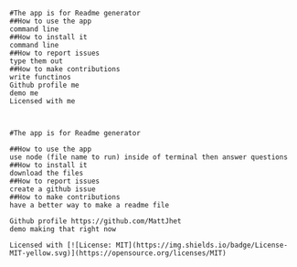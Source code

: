 
    #The app is for Readme generator
    ##How to use the app
    command line
    ##How to install it
    command line
    ##How to report issues
    type them out
    ##How to make contributions
    write functinos
    Github profile me
    demo me
    Licensed with me
    


    #The app is for Readme generator

    ##How to use the app
    use node (file name to run) inside of terminal then answer questions
    ##How to install it
    download the files 
    ##How to report issues
    create a github issue
    ##How to make contributions
    have a better way to make a readme file

    Github profile https://github.com/MattJhet
    demo making that right now

    Licensed with [![License: MIT](https://img.shields.io/badge/License-MIT-yellow.svg)](https://opensource.org/licenses/MIT)
    

